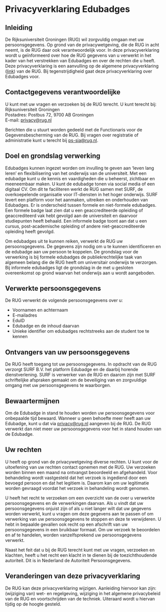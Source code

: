 # Privacyverklaring Edubadges

## Inleiding
De Rijksuniversiteit Groningen (RUG) wil zorgvuldig omgaan met uw persoonsgegevens. Op grond van de privacywetgeving, die de RUG in acht neemt, is de RUG daar ook verantwoordelijk voor. In deze privacyverklaring wordt u geïnformeerd over hoe de RUG gegevens van u verwerkt in het kader van het verstrekken van Edubadges en over de rechten die u heeft. Deze privacyverklaring is een aanvulling op de algemene privacyverklaring ([link](https://www.rug.nl/about-us/organization/rules-and-regulations/algemeen/regeling-bescherming-persoonsgegevens)) van de RUG. Bij tegenstrijdigheid gaat deze privacyverklaring over Edubadges voor.

## Contactgegevens verantwoordelijke
U kunt met uw vragen en verzoeken bij de RUG terecht. U kunt terecht bij:<br>
Rijksuniversiteit Groningen<br>
Postadres: Postbus 72, 9700 AB Groningen<br>
E-mail: [privacy@rug.nl](privacy@rug.nl)

Berichten die u stuurt worden gedeeld met de Functionaris voor de Gegevensbescherming van de RUG.
Bij vragen over registratie of administratie kunt u terecht bij [ps-sia@rug.nl](ps-sia@rug.nl).

## Doel en grondslag verwerking
Edubadges kunnen ingezet worden om invulling te geven aan ‘leven lang leren’ en flexibilisering van het onderwijs van de universiteit. Met een edubadge kunt u de kennis en vaardigheden die u beheerst, zichtbaar en meeneembaar maken. U kunt de edubadge tonen via social media of een digitaal CV. Om dit te faciliteren werkt de RUG samen met SURF, de overkoepelende organisatie voor IT-diensten in het hoger onderwijs. SURF levert een platform voor het aanmaken, uitreiken en onderhouden van Edubadges. Er is onderscheid tussen formele en niet-formele edubadges. Een formele badge laat zien dat u een geaccrediteerde opleiding of geaccrediteerd vak hebt gevolgd aan de universiteit en daarvoor studiepunten heeft behaald. Een informele badge toont aan dat u een cursus, post-academische opleiding of andere niet-geaccrediteerde opleiding heeft gevolgd.

Om edubadges uit te kunnen reiken, verwerkt de RUG uw persoonsgegevens. De gegevens zijn nodig om u te kunnen identificeren en de edubadge aan uw persoon te koppelen. De grondslag voor de verwerking is bij formele edubadges de publiekrechtelijke taak van algemeen belang die de RUG heeft om universitair onderwijs te verzorgen. Bij informele edubadges ligt de grondslag in de met u gesloten overeenkomst op grond waarvan het onderwijs aan u wordt aangeboden.

## Verwerkte persoonsgegevens
De RUG verwerkt de volgende persoonsgegevens over u:
* Voornamen en achternaam
* E-mailadres
* EduID
* Edubadge en de inhoud daarvan
* Unieke identifier om edubadges rechtstreeks aan de student toe te kennen

## Ontvangers van uw persoonsgegevens
De RUG heeft toegang tot uw persoonsgegevens. In opdracht van de RUG verzorgt SURF B.V. het platform Edubadge en de daarbij horende dienstverlening. SURF is verwerker van de RUG en daarom zijn met SURF schriftelijke afspraken gemaakt om de beveiliging van en zorgvuldige omgang met uw persoonsgegevens te waarborgen.  

## Bewaartermijnen
Om de Edubadge in stand te houden worden uw persoonsgegevens voor onbepaalde tijd bewaard. Wanneer u geen behoefte meer heeft aan uw Edubadge, kunt u dat via privacy@rug.nl aangeven bij de RUG. De RUG verwerkt dan niet meer uw persoonsgegevens voor het in stand houden van de Edubadge.

## Uw rechten
U heeft op grond van de privacywetgeving diverse rechten. U kunt voor de uitoefening van uw rechten contact opnemen met de RUG. Uw verzoeken worden binnen een maand na ontvangst beoordeeld en afgehandeld. Voor behandeling wordt vastgesteld dat het verzoek is ingediend door een bevoegd persoon en dat het legitiem is. Daarom kan om uw legitimatie worden gevraagd voordat het verzoek in behandeling wordt genomen.

U heeft het recht te verzoeken om een overzicht van de over u verwerkte persoonsgegevens en de verwerkingen daarvan. Als u vindt dat uw persoonsgegevens onjuist zijn of als u niet langer wilt dat uw gegevens worden verwerkt, kunt u vragen om deze gegevens aan te passen of om verwerking van uw persoonsgegevens te stoppen en deze te verwijderen. U hebt in bepaalde gevallen ook recht op een afschrift van uw persoonsgegevens in een bruikbaar formaat. Om uw verzoek te beoordelen en af te handelen, worden vanzelfsprekend uw persoonsgegevens verwerkt.

Naast het feit dat u bij de RUG terecht kunt met uw vragen, verzoeken en klachten, heeft u het recht een klacht in te dienen bij de toezichthoudende autoriteit. Dit is in Nederland de Autoriteit Persoonsgegevens.

## Veranderingen van deze privacyverklaring
De RUG kan deze privacyverklaring wijzigen. Aanleiding hiervoor kan zijn: (wijziging van) wet- en regelgeving, wijziging in het algemene privacybeleid van de RUG en voortschrijden van de techniek. Uiteraard wordt u hiervan tijdig op de hoogte gesteld.
